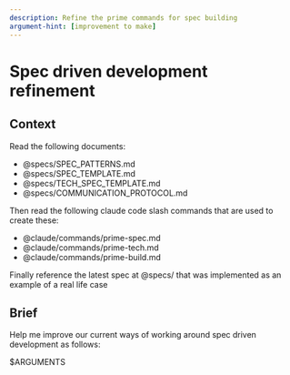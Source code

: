 ```yaml
---
description: Refine the prime commands for spec building
argument-hint: [improvement to make]
---
```


# Spec driven development refinement

## Context

Read the following documents:

- @specs/SPEC_PATTERNS.md
- @specs/SPEC_TEMPLATE.md
- @specs/TECH_SPEC_TEMPLATE.md
- @specs/COMMUNICATION_PROTOCOL.md

Then read the following claude code slash commands that are used to create these:

- @claude/commands/prime-spec.md
- @claude/commands/prime-tech.md
- @claude/commands/prime-build.md

Finally reference the latest spec at @specs/ that was implemented as an example of a real life case

## Brief

Help me improve our current ways of working around spec driven development as follows:

$ARGUMENTS
